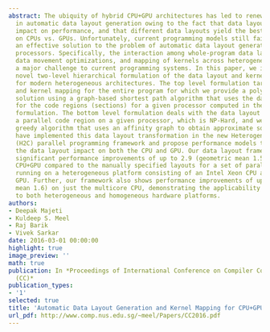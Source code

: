 ```yaml
---
abstract: The ubiquity of hybrid CPU+GPU architectures has led to renewed interest
  in automatic data layout generation owing to the fact that data layouts have a large
  impact on performance, and that different data layouts yield the best performance
  on CPUs vs. GPUs. Unfortunately, current programming models still fail to provide
  an effective solution to the problem of automatic data layout generation for CPU+GPU
  processors. Specifically, the interaction among whole-program data layout optimizations,
  data movement optimizations, and mapping of kernels across heterogeneous cores poses
  a major challenge to current programming systems. In this paper, we introduce a
  novel two-level hierarchical formulation of the data layout and kernel mapping problem
  for modern heterogeneous architectures. The top level formulation targets data layouts
  and kernel mapping for the entire program for which we provide a polynomial- time
  solution using a graph-based shortest path algorithm that uses the data layouts
  for the code regions (sections) for a given processor computed in the bottom level
  formulation. The bottom level formulation deals with the data layout problem for
  a parallel code region on a given processor, which is NP-Hard, and we provide a
  greedy algorithm that uses an affinity graph to obtain approximate solutions. We
  have implemented this data layout transformation in the new Heterogeneous Habanero-C
  (H2C) parallel programming framework and propose performance models to characterize
  the data layout impact on both the CPU and GPU. Our data layout framework shows
  significant performance improvements of up to 2.9 (geometric mean 1.5) on a multicore
  CPU+GPU compared to the manually specified layouts for a set of parallel programs
  running on a heterogeneous platform consisting of an Intel Xeon CPU and a NVIDIA
  GPU. Further, our framework also shows performance improvements of up to 2.7 (geometric
  mean 1.6) on just the multicore CPU, demonstrating the applicability of our approach
  to both heterogeneous and homogeneous hardware platforms.
authors:
- Deepak Majeti
- Kuldeep S. Meel
- Raj Barik
- Vivek Sarkar
date: 2016-03-01 00:00:00
highlight: true
image_preview: ''
math: true
publication: In *Proceedings of International Conference on Compiler Construction
  (CC)*
publication_types:
- '1'
selected: true
title: 'Automatic Data Layout Generation and Kernel Mapping for CPU+GPU Architectures '
url_pdf: http://www.comp.nus.edu.sg/~meel/Papers/CC2016.pdf
---
```



